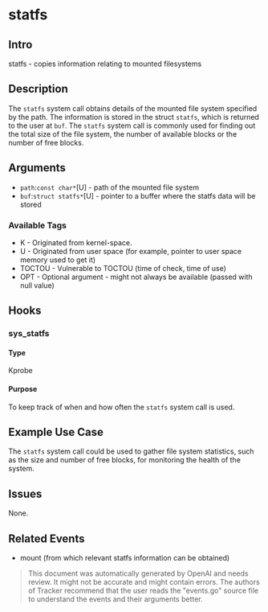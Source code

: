 
# statfs

## Intro
statfs - copies information relating to mounted filesystems

## Description
The `statfs` system call obtains details of the mounted file system specified
by the path. The information is stored in the struct `statfs`, which is
returned to the user at `buf`. The `statfs` system call is commonly used for
finding out the total size of the file system, the number of available
blocks or the number of free blocks.

## Arguments
* `path`:`const char*`[U] - path of the mounted file system
* `buf`:`struct statfs*`[U] - pointer to a buffer where the statfs data will be stored

### Available Tags
* K - Originated from kernel-space.
* U - Originated from user space (for example, pointer to user space memory used to get it)
* TOCTOU - Vulnerable to TOCTOU (time of check, time of use)
* OPT - Optional argument - might not always be available (passed with null value)

## Hooks
### sys_statfs
#### Type
Kprobe
#### Purpose
To keep track of when and how often the `statfs` system call is used.

## Example Use Case
The `statfs` system call could be used to gather file system statistics, such as the size and number of free blocks, for monitoring the health of the system.

## Issues
None.

## Related Events
* mount (from which relevant statfs information can be obtained)

> This document was automatically generated by OpenAI and needs review. It might
> not be accurate and might contain errors. The authors of Tracker recommend that
> the user reads the "events.go" source file to understand the events and their
> arguments better.
